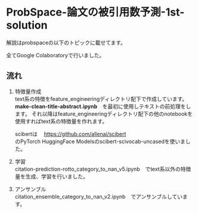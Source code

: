 # ProbSpace-論文の被引用数予測-1st-solution
解説はprobspaceの以下のトピックに載せてます。

全てGoogle Colaboratoryで行いました。

## 流れ

1. 特徴量作成<br>
   text系の特徴をfeature_engineeringディレクトリ配下で作成しています。 <br>
   **make-clean-title-abstract.ipynb**　を最初に使用しテキストの前処理をします。
   それ以降はfeature_engineeringディレクトリ配下の他のnotebookを使用すればtext系の特徴量を作れます。

   scibertは　
   https://github.com/allenai/scibert<br>
   のPyTorch HuggingFace Modelsのscibert-scivocab-uncasedを使いました。

2. 学習<br>
   citation-prediction-rotto_category_to_nan_v5.ipynb　でtext系以外の特徴量を生成、学習を行いました。
3. アンサンブル<br>
   citation_ensemble_category_to_nan_v2.ipynb　でアンサンブルしています。
